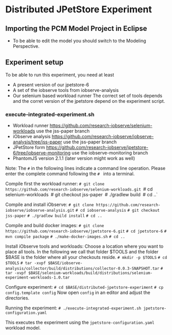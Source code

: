# Distributed JPetStore Experiment

## Importing the PCM Model Project in Eclipse

- To be able to edit the model you should switch to the Modeling Perspective.

## Experiment setup

To be able to run this experiment, you need at least
- A present version of our jpetstore-6
- A set of the iobserve tools from iobserve-analysis
- Our selenium based workload runner
The correct set of tools depends and the corret version of the jpetstore depend on
the experiment script.

### execute-integrated-experiment.sh

- Workload runner https://github.com/research-iobserve/selenium-workloads 
  use the jss-paper branch
- iObserve analysis https://github.com/research-iobserve/iobserve-analysis/tree/jss-paper
  use the jss-paper branch
- JPetStore form https://github.com/research-iobserve/jpetstore-6/tree/iobserve-monitoring
  use the iobserve-monitoring branch
- PhantomJS version 2.1.1 (later version might work as well)

Note: The `#` in the following lines indicate a command line operation. Please enter the
complete command following the `# ` into a terminal.

Compile first the workload runner:
`# git clone https://github.com/research-iobserve/selenium-workloads.git
`# cd selenium-workloads`
`# git checkout jss-paper`
`# ./gradlew build`
`# cd ..`

Compile and install iObserve:
`# git clone https://github.com/research-iobserve/iobserve-analysis.git`
`# cd iobserve-analysis`
`# git checkout jss-paper`
`# ./gradlew build install`
`# cd ..`

Compile and build docker images:
`# git clone https://github.com/research-iobserve/jpetstore-6.git`
`# cd jpetstore-6`
`# mvn compile package`
`# ./make-docker-images.sh`
`# cd ..`

Install iObserve tools and workloads:
Choose a location where you want to place all tools. In the following we call that folder $TOOLS
and the folder $BASE is the folder where all your checkouts reside.
`# mkdir -p $TOOLS`
`# cd $TOOLS`
`# tar -xvpf $BASE/iobserve-analysis/collector/build/distributions/collector-0.0.3-SNAPSHOT.tar`
`# tar -xvpf $BASE/selenium-workloads/build/distributions/selenium-experiment-workloads-1.0.tar`

Configure experiment:
`# cd $BASE/distributed-jpetstore-experiment`
`# cp config.template config`
Now open `config` in an editor and adjust the directories.

Running the experiment:
`# ./execute-integrated-experiment.sh jpetstore-configuration.yaml`

This executes the experiment using the `jpetstore-configuration.yaml` workload model.


